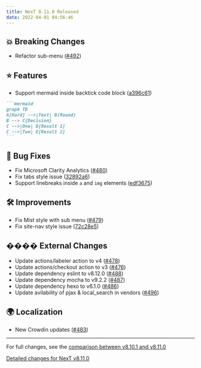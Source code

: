 ```yaml
---
title: NexT 8.11.0 Released
date: 2022-04-01 04:56:46
---
```


## 💥 Breaking Changes

- Refactor sub-menu ([#492](https://github.com/next-theme/hexo-theme-next/pull/492))

## ⭐ Features

- Support mermaid inside backtick code block ([a396c61](https://github.com/next-theme/hexo-theme-next/commit/a396c61a0ad66d6e32bb59c23482987547199add))
~~~markdown
```mermaid
graph TD
A[Hard] -->|Text| B(Round)
B --> C{Decision}
C -->|One| D[Result 1]
C -->|Two| E[Result 2]
```
~~~

## 🐞 Bug Fixes

- Fix Microsoft Clarity Analytics ([#480](https://github.com/next-theme/hexo-theme-next/pull/480))
- Fix tabs style issue ([32892a6](https://github.com/next-theme/hexo-theme-next/commit/32892a688ef761925adbd0fcbe25aa465f45fdcd))
- Support linebreaks inside `a` and `img` elements ([edf3675](https://github.com/next-theme/hexo-theme-next/commit/edf3675f32e9bd33b5613e48d3d11bd56cdb5f0e))

## 🛠 Improvements

- Fix Mist style with sub menu ([#479](https://github.com/next-theme/hexo-theme-next/pull/479))
- Fix site-nav style issue ([72c28e5](https://github.com/next-theme/hexo-theme-next/commit/72c28e5e87a015abde1c1fbca5fcf31b6c8112a4))

## ���� External Changes

- Update actions/labeler action to v4 ([#478](https://github.com/next-theme/hexo-theme-next/pull/478))
- Update actions/checkout action to v3 ([#476](https://github.com/next-theme/hexo-theme-next/pull/476))
- Update dependency eslint to v8.12.0 ([#488](https://github.com/next-theme/hexo-theme-next/pull/488))
- Update dependency mocha to v9.2.2 ([#487](https://github.com/next-theme/hexo-theme-next/pull/487))
- Update dependency hexo to v6.1.0 ([#486](https://github.com/next-theme/hexo-theme-next/pull/486))
- Update avilability of pjax & local_search in vendors ([#496](https://github.com/next-theme/hexo-theme-next/pull/496))

## 🌍 Localization

- New Crowdin updates ([#483](https://github.com/next-theme/hexo-theme-next/pull/483))

***

For full changes, see the [comparison between v8.10.1 and v8.11.0](https://github.com/next-theme/hexo-theme-next/compare/v8.10.1...v8.11.0)

[Detailed changes for NexT v8.11.0](https://github.com/next-theme/hexo-theme-next/releases/tag/v8.11.0)
